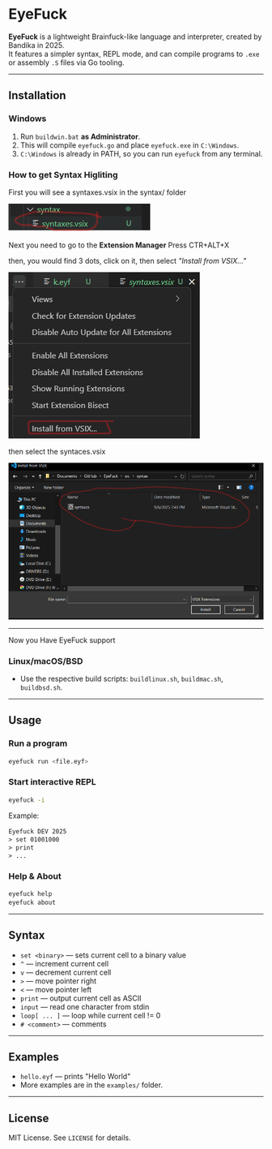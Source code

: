 # EyeFuck

**EyeFuck** is a lightweight Brainfuck-like language and interpreter, created by Bandika in 2025.  
It features a simpler syntax, REPL mode, and can compile programs to `.exe` or assembly `.S` files via Go tooling.

---

## Installation

### Windows
1. Run `buildwin.bat` **as Administrator**.
2. This will compile `eyefuck.go` and place `eyefuck.exe` in `C:\Windows`.
3. `C:\Windows` is already in PATH, so you can run `eyefuck` from any terminal.
### How to get Syntax Higliting

First you will see a syntaxes.vsix in the syntax/ folder



![step1](/src/pictures/win3.png)

Next you need to go to the **Extension Manager** Press CTR+ALT+X

then, you would find 3 dots, click on it, then select *"Install from VSIX..."*

![step2](/src/pictures/Windows1.png)

then select the syntaces.vsix

![step3](/src/pictures/windows2.png)

---

Now you Have EyeFuck support 

### Linux/macOS/BSD
- Use the respective build scripts: `buildlinux.sh`, `buildmac.sh`, `buildbsd.sh`.

---

## Usage

### Run a program
```bash
eyefuck run <file.eyf>
```

### Start interactive REPL
```bash
eyefuck -i
```
Example:
```
Eyefuck DEV 2025
> set 01001000
> print
> ...
```

### Help & About
```bash
eyefuck help
eyefuck about
```

---

## Syntax

- `set <binary>` — sets current cell to a binary value
- `^` — increment current cell
- `v` — decrement current cell
- `>` — move pointer right
- `<` — move pointer left
- `print` — output current cell as ASCII
- `input` — read one character from stdin
- `loop[ ... ]` — loop while current cell != 0
- `# <comment>` — comments

---

## Examples

- `hello.eyf` — prints "Hello World"
- More examples are in the `examples/` folder.

---

## License

MIT License. See `LICENSE` for details.
